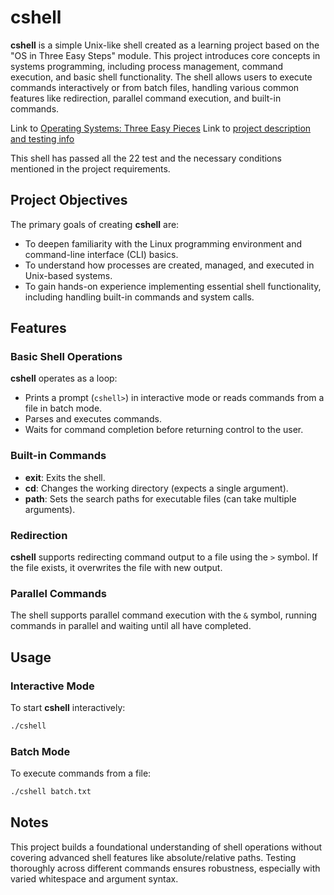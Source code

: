 # cshell

**cshell** is a simple Unix-like shell created as a learning project based on the "OS in Three Easy Steps" module.
This project introduces core concepts in systems programming, including process management, command execution, and basic shell functionality.
The shell allows users to execute commands interactively or from batch files, handling various common features like redirection, parallel command execution, and built-in commands.

Link to [Operating Systems: Three Easy Pieces](https://pages.cs.wisc.edu/~remzi/OSTEP/)
Link to [project description and testing info](https://github.com/remzi-arpacidusseau/ostep-projects/blob/master/processes-shell/README.md)

This shell has passed all the 22 test and the necessary conditions mentioned in the project requirements.

## Project Objectives

The primary goals of creating **cshell** are:

- To deepen familiarity with the Linux programming environment and command-line interface (CLI) basics.
- To understand how processes are created, managed, and executed in Unix-based systems.
- To gain hands-on experience implementing essential shell functionality, including handling built-in commands and system calls.

## Features

### Basic Shell Operations

**cshell** operates as a loop:

- Prints a prompt (`cshell>`) in interactive mode or reads commands from a file in batch mode.
- Parses and executes commands.
- Waits for command completion before returning control to the user.

### Built-in Commands

- **exit**: Exits the shell.
- **cd**: Changes the working directory (expects a single argument).
- **path**: Sets the search paths for executable files (can take multiple arguments).

### Redirection

**cshell** supports redirecting command output to a file using the `>` symbol. If the file exists, it overwrites the file with new output.

### Parallel Commands

The shell supports parallel command execution with the `&` symbol, running commands in parallel and waiting until all have completed.

## Usage

### Interactive Mode

To start **cshell** interactively:

```bash
./cshell
```
### Batch Mode

To execute commands from a file:

```bash
./cshell batch.txt
```

## Notes

This project builds a foundational understanding of shell operations without covering advanced shell features like absolute/relative paths. 
Testing thoroughly across different commands ensures robustness, especially with varied whitespace and argument syntax.
